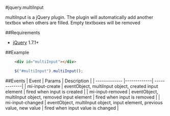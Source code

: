 #jquery.multiInput


multiInput is a jQuery plugin. 
The plugin will automatically add another textbox when others are filled. Empty textboxes will be removed

##Requirements
* [jQuery](http://jquery.com/) 1.7.1+

##Example

```html
    <div id="multiInput"></div>
```

```javascript   
    $("#multiInput").multiInput();
```

##Events
| Event         | Params      | Description  |
| ------------- |-------------| -------------|
| mi-input-create  | eventObject, multiInput object, created input element | fired when input is created |
| mi-input-removed | eventObject, multiInput object, removed input element | fired when input is removed |
| mi-input-changed | eventObject, multiInput object, input element, previous value, new value | fired when input value is changed  |
